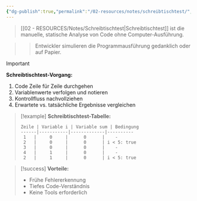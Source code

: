 ```yaml
---
{"dg-publish":true,"permalink":"/02-resources/notes/schreibtischtest/","tags":["testing/statisch","qualitaetssicherung/manual"],"noteIcon":"","updated":"2025-09-16T23:41:26.857+02:00"}
---
```



>[[02 - RESOURCES/Notes/Schreibtischtest\|Schreibtischtest]] ist die manuelle, statische Analyse von Code ohne Computer-Ausführung.

>>Entwickler simulieren die Programmausführung gedanklich oder auf Papier.

>[!important] 
>**Schreibtischtest-Vorgang:**
>1. Code Zeile für Zeile durchgehen
>2. Variablenwerte verfolgen und notieren
>3. Kontrollfluss nachvollziehen
>4. Erwartete vs. tatsächliche Ergebnisse vergleichen

>[!example] 
>**Schreibtischtest-Tabelle:**
>```
>Zeile | Variable i | Variable sum | Bedingung
>------|-----------|-------------|----------
>  1   |     0     |      0      |    -
>  2   |     0     |      0      | i < 5: true
>  3   |     0     |      0      |    -
>  4   |     1     |      0      |    -
>  2   |     1     |      0      | i < 5: true
>```

>[!success] 
>**Vorteile:**
>- Frühe Fehlererkennung
>- Tiefes Code-Verständnis
>- Keine Tools erforderlich